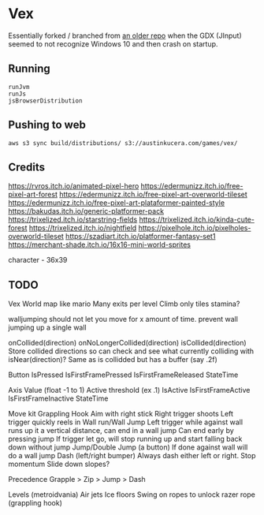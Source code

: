 # Vex

Essentially forked / branched from [an older repo](https://github.com/ManApart/vex) when the GDX (JInput) seemed to not recognize Windows 10 and then crash on startup.

## Running

```
runJvm
runJs
jsBrowserDistribution
```

## Pushing to web

```
aws s3 sync build/distributions/ s3://austinkucera.com/games/vex/
```

## Credits
https://rvros.itch.io/animated-pixel-hero
https://edermunizz.itch.io/free-pixel-art-forest
https://edermunizz.itch.io/free-pixel-art-overworld-tileset
https://edermunizz.itch.io/free-pixel-art-plataformer-painted-style
https://bakudas.itch.io/generic-platformer-pack
https://trixelized.itch.io/starstring-fields
https://trixelized.itch.io/kinda-cute-forest
https://trixelized.itch.io/nightfield
https://pixelhole.itch.io/pixelholes-overworld-tileset
https://szadiart.itch.io/platformer-fantasy-set1
https://merchant-shade.itch.io/16x16-mini-world-sprites

character - 36x39

## TODO



Vex
World map like mario
Many exits per level
Climb only tiles
stamina?

walljumping should not let you move for x amount of time.
prevent wall jumping up a single wall



onCollided(direction)
onNoLongerCollided(direction)
isCollided(direction)
Store collided directions so can check and see what currently colliding with
isNear(direction)?
Same as is collidded but has a buffer (say .2f)


Button
IsPressed
IsFirstFramePressed
IsFirstFrameReleased
StateTime

Axis
Value (float -1 to 1)
Active threshold (ex .1)
IsActive
IsFirstFrameActive
IsFirstFrameInactive
StateTime


Move kit
Grappling Hook
Aim with right stick
Right trigger shoots
Left trigger quickly reels in
Wall run/Wall Jump
Left trigger while against wall runs up it a vertical distance, can end in a wall jump
Can end early by pressing jump
If trigger let go, will stop running up and start falling back down without jump
Jump/Double Jump (a button)
If done against wall will do a wall jump
Dash (left/right bumper)
Always dash either left or right. Stop momentum
Slide down slopes?


Precedence
Grapple > Zip > Jump > Dash

Levels (metroidvania)
Air jets
Ice floors
Swing on ropes to unlock razer rope (grappling hook)
